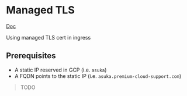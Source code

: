 # Managed TLS

[Doc](https://cloud.google.com/kubernetes-engine/docs/how-to/managed-certs)

Using managed TLS cert in ingress

## Prerequisites

* A static IP reserved in GCP (i.e. `asuka`)
* A FQDN points to the static IP  (i.e. `asuka.premium-cloud-support.com`)

> TODO
